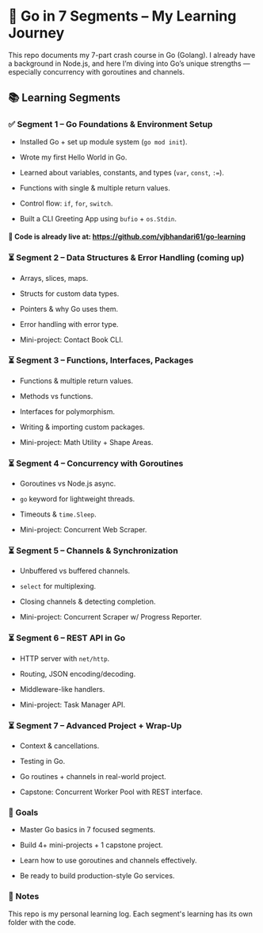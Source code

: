 # 🐹 Go in 7 Segments – My Learning Journey

This repo documents my 7-part crash course in Go (Golang).
I already have a background in Node.js, and here I’m diving into Go’s unique strengths — especially concurrency with goroutines and channels.

## 📚 Learning Segments

### ✅ Segment 1 – Go Foundations & Environment Setup

- Installed Go + set up module system (`go mod init`).

- Wrote my first Hello World in Go.

- Learned about variables, constants, and types (`var`, `const`, `:=`).

- Functions with single & multiple return values.

- Control flow: `if`, `for`, `switch`.

- Built a CLI Greeting App using `bufio` + `os.Stdin`.

#### 📂 Code is already live at: https://github.com/vjbhandari61/go-learning

### ⏳ Segment 2 – Data Structures & Error Handling (coming up)

- Arrays, slices, maps.

- Structs for custom data types.

- Pointers & why Go uses them.

- Error handling with error type.

- Mini-project: Contact Book CLI.

### ⏳ Segment 3 – Functions, Interfaces, Packages

- Functions & multiple return values.

- Methods vs functions.

- Interfaces for polymorphism.

- Writing & importing custom packages.

- Mini-project: Math Utility + Shape Areas.

### ⏳ Segment 4 – Concurrency with Goroutines

- Goroutines vs Node.js async.

- `go` keyword for lightweight threads.

- Timeouts & `time.Sleep`.

- Mini-project: Concurrent Web Scraper.

### ⏳ Segment 5 – Channels & Synchronization

- Unbuffered vs buffered channels.

- `select` for multiplexing.

- Closing channels & detecting completion.

- Mini-project: Concurrent Scraper w/ Progress Reporter.

### ⏳ Segment 6 – REST API in Go

- HTTP server with `net/http`.

- Routing, JSON encoding/decoding.

- Middleware-like handlers.

- Mini-project: Task Manager API.

### ⏳ Segment 7 – Advanced Project + Wrap-Up

- Context & cancellations.

- Testing in Go.

- Go routines + channels in real-world project.

- Capstone: Concurrent Worker Pool with REST interface.


### 🎯 Goals

- Master Go basics in 7 focused segments.

- Build 4+ mini-projects + 1 capstone project.

- Learn how to use goroutines and channels effectively.

- Be ready to build production-style Go services.


### 📌 Notes

This repo is my personal learning log.
Each segment's learning has its own folder with the code.
